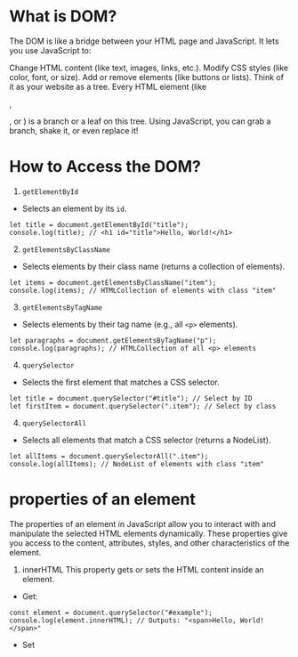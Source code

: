# What is DOM?

The DOM is like a bridge between your HTML page and JavaScript. It lets you use JavaScript to:

Change HTML content (like text, images, links, etc.).
Modify CSS styles (like color, font, or size).
Add or remove elements (like buttons or lists).
Think of it as your website as a tree. Every HTML element (like <div>, <p>, or <img>) is a branch or a leaf on this tree. Using JavaScript, you can grab a branch, shake it, or even replace it!

# How to Access the DOM?

1. `getElementById`

- Selects an element by its `id`.

```
let title = document.getElementById("title");
console.log(title); // <h1 id="title">Hello, World!</h1>

```

2. `getElementsByClassName`

- Selects elements by their class name (returns a collection of elements).

```
let items = document.getElementsByClassName("item");
console.log(items); // HTMLCollection of elements with class "item"

```

3. `getElementsByTagName`

- Selects elements by their tag name (e.g., all `<p>` elements).

```
let paragraphs = document.getElementsByTagName("p");
console.log(paragraphs); // HTMLCollection of all <p> elements
```

4. `querySelector`

- Selects the first element that matches a CSS selector.

```
let title = document.querySelector("#title"); // Select by ID
let firstItem = document.querySelector(".item"); // Select by class
```

4. `querySelectorAll`

- Selects all elements that match a CSS selector (returns a NodeList).

```
let allItems = document.querySelectorAll(".item");
console.log(allItems); // NodeList of elements with class "item"
```

# properties of an element

The properties of an element in JavaScript allow you to interact with and manipulate the selected HTML elements dynamically. These properties give you access to the content, attributes, styles, and other characteristics of the element.

1. innerHTML
   This property gets or sets the HTML content inside an element.

- Get:

```
const element = document.querySelector("#example");
console.log(element.innerHTML); // Outputs: "<span>Hello, World!</span>"
```

- Set
